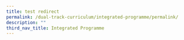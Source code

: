 ```yaml
---
title: test redirect
permalink: /dual-track-curriculum/integrated-programme/permalink/
description: ""
third_nav_title: Integrated Programme
---
```

```




```